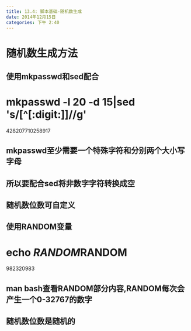 ```yaml
---
title: 13.4: 脚本基础-随机数生成
date: 2014年12月15日
categories: 下午 2:40
---
```

 
随机数生成方法
==============================================
## 使用mkpasswd和sed配合
 
# mkpasswd -l 20 -d 15|sed 's/[^[:digit:]]//g'
428207710258917
## mkpasswd至少需要一个特殊字符和分别两个大小写字母
## 所以要配合sed将非数字字符转换成空
## 随机数位数可自定义
 
 
## 使用RANDOM变量
 
# echo $RANDOM$RANDOM
982320983
## man bash查看RANDOM部分内容,RANDOM每次会产生一个0-32767的数字
## 随机数位数是随机的 
